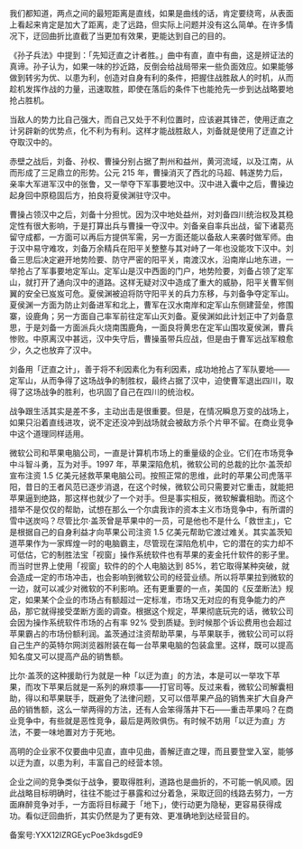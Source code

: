 我们都知道，两点之间的最短距离是直线，如果是曲线的话，肯定要绕弯，从表面上看起来肯定是加大了距离，走了远路，但实际上问题并没有这么简单。在许多情况下，迂回曲折比直截了当更加有效果，更能达到自己的目的。

《孙子兵法》中提到：「先知迂直之计者胜。」曲中有直，直中有曲，这是辨证法的真谛。孙子认为，如果一味的抄近路，反倒会给战局带来一些负面效应。如果能够做到转劣为优、以患为利，创造对自身有利的条件，把握住战胜敌人的时机，从而趁机发挥作战的力量，迅速取胜，即使在落后的条件下也能抢先一步到达战略要地抢占胜机。

当敌人的势力比自己强大，而自己又处于不利位置时，应该避其锋芒，使用迂直之计另辟新的优势点，化不利为有利。这样才能战胜敌人，刘备就是使用了迂直之计夺取汉中的。

赤壁之战后，刘备、孙权、曹操分别占据了荆州和益州，黄河流域，以及江南，从而形成了三足鼎立的形势。公元 215 年，曹操消灭了西北的马超、韩遂势力后，亲率大军进军汉中的张鲁，又一举夺下军事要地汉中。汉中进入囊中之后，曹操边起身回中原稳固后方，拍良将夏侯渊驻守汉中。

曹操占领汉中之后，刘备十分担忧。因为汉中地处益州，对刘备四川统治权及其稳定性有很大影响，于是打算出兵与曹操一夺汉中。刘备亲自率兵出战，留下诸葛亮留守成都，一方面可以再后方提供军需，另一方面还能以备敌人来袭时做军师。由于汉中易守难攻，刘备万余精兵在阳平关整整与其对峙了一年也没能攻下汉中。刘备三思后决定避开地势险要、防守严密的阳平关，南渡汉水，沿南岸山地东进，一举抢占了军事要地定军山。定军山是汉中西面的门户，地势险要，刘备占领了定军山，就打开了通向汉中的道路。这样无疑对汉中造成了重大的威胁，阳平关曹军侧翼的安全已岌岌可危。夏侯渊被迫将防守阳平关的兵力东移，与刘备争夺定军山。夏侯渊一方面为防止刘备进军和北上，曹军在汉水南岸和定军山东侧建营垒，修围寨，设鹿角；另一方面自己率军前往定军山灭刘备。夏侯渊如此计划正中了刘备意思，于是刘备一方面派兵火烧南围鹿角，一面良将黄忠在定军山围攻夏侯渊，曹兵惨败。中原离汉中甚远，汉中失守后，曹操虽带兵应战，但是由于曹军远战军粮愈少，久之也放弃了汉中。

刘备用「迂直之计」，善于将不利因素化为有利因素，成功地抢占了军队要地——定军山，从而争得了这场战争的制胜权，最终占据了汉中，迫使曹军退出四川，取得了这场战争的胜利，也巩固了自己在四川的统治权。

战争跟生活其实是差不多，主动出击是很重要。但是，在情况瞬息万变的战场上，如果只沿着直线进攻，说不定还没冲到战场就会被敌方杀个片甲不留。在商业竞争中这个道理同样适用。

微软公司和苹果电脑公司，一直是计算机市场上的重量级的企业。它们在市场竞争中斗智斗勇，互为对手。1997 年，苹果深陷危机，微软公司的总裁的比尔·盖茨却宣布注资 1.5 亿美元拯救苹果电脑公司。按照正常的思维，此时的苹果公司虎落平阳，昔日的王者风范已逐步消退，在这个时候，微软公司只需要对它重击，就能把苹果逼到绝路，那这样也就少了一个对手。但是事实相反，微软解囊相助。而这个措举不是仅仅的帮助，试想在那么一个尔虞我诈的资本主义市场竞争中，有所谓的雪中送炭吗？尽管比尔·盖茨曾是苹果中的一员，可是他也不是什么「救世主」，它是根据自己的自身利益才向苹果公司注资 1.5 亿美元帮助它渡过难关。其实盖茨知道苹果作为一家辉煌一时的电脑霸主，尽管现在深陷危机中，它的潜在的实力却不可低估，它的制胜法宝「视窗」操作系统软件也有苹果的麦金托什软件的影子里。而当时世界上使用「视窗」软件的的个人电脑达到 85\%，若它取得某种突破，就会造成一定的市场冲击，也会影响到微软公司的经营业绩。所以将苹果拉到微软的一边，就可以减少对微软的不利影响。还有更重要的一点，美国的《反垄断法》规定，如果某个企业的市场占有额超过一定标准，市场又无对应的有竞争能力的产品，那它就得接受垄断方面的调查。根据这个规定，苹果彻底玩完的话，微软公司会因为操作系统软件市场的占有率 92\% 受到质疑。到时候那个诉讼费用也会超过苹果霸占的市场份额利润。盖茨通过注资帮助苹果，与苹果联手，微软公司可以将自己生产的英特尔网浏览器附装在每一台苹果电脑的包装盒里。这样，既可以提高知名度又可以提高产品的销售额。

比尔·盖茨的这种援助行为就是一种「以迂为直」的方法，本是可以一举攻下苹果，而攻下苹果后就是一系列的麻烦事——打官司等。反过来看，微软公司解囊相助，得以和苹果联手，既避免了法律问题，又可以借苹果产品的销售来扩大自身产品的销售额，这么一举两得的方法，还有人会笨得落井下石——重击苹果吗？在商业竞争中，有些就是恶性竞争，最后是两败俱伤。有时候不妨用「以迂为直」方法，不要一味地置对方于死地。

高明的企业家不仅要曲中见直，直中见曲，善解迂直之理，而且要登堂入室，能够以迂为直，以患为利，丰富自己的经营本领。

企业之间的竞争类似于战争，要取得胜利，道路也是曲折的，不可能一帆风顺。因此战略目标明确时，往往不能过于暴露和过分着急，采取迂回的线路去努力，一方面麻醉竞争对手，一方面将目标藏于「地下」，使行动更为隐秘，更容易获得成功。看似迂回曲折，其实仍然是为了更有效、更准确地到达经营目的。

备案号:YXX12lZRGEycPoe3kdsgdE9